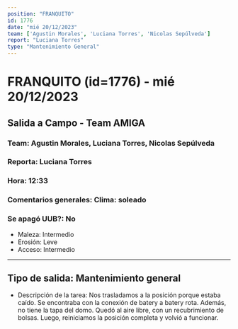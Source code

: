 ```yaml
---
position: "FRANQUITO"
id: 1776
date: "mié 20/12/2023"
team: ['Agustin Morales', 'Luciana Torres', 'Nicolas Sepúlveda']
report: "Luciana Torres"
type: "Mantenimiento General"
---
```


# FRANQUITO (id=1776) - mié 20/12/2023
## Salida a Campo - Team AMIGA
### Team: Agustin Morales, Luciana Torres, Nicolas Sepúlveda
### Reporta: Luciana Torres
### Hora: 12:33
### Comentarios generales: Clima: soleado 
### Se apagó UUB?: No 
- Maleza: Intermedio
- Erosión: Leve
- Acceso: Intermedio

---------
## Tipo de salida: Mantenimiento general
   - Descripción de la tarea: Nos trasladamos a la posición porque estaba caído. Se encontraba con la conexión de batery a batery rota. Además,  no tiene la tapa del domo. Quedó al aire libre, con un recubrimiento de bolsas.
Luego, reiniciamos la posición completa y volvió a funcionar. 
